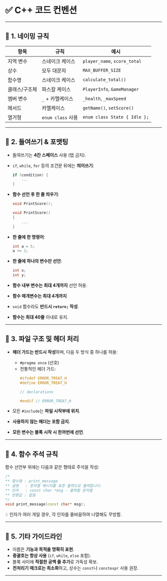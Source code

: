 # ✅ C++ 코드 컨벤션

---

## 📌 1. 네이밍 규칙

| 항목            | 규칙                | 예시                          |
|-----------------|---------------------|-------------------------------|
| 지역 변수       | 스네이크 케이스     | `player_name`, `score_total` |
| 상수            | 모두 대문자         | `MAX_BUFFER_SIZE`            |
| 함수명          | 스네이크 케이스     | `calculate_total()`          |
| 클래스/구조체   | 파스칼 케이스       | `PlayerInfo`, `GameManager`  |
| 멤버 변수       | `_` + 카멜케이스    | `_health`, `_maxSpeed`       |
| 메서드          | 카멜케이스          | `getName()`, `setScore()`    |
| 열거형          | `enum class` 사용   | `enum class State { Idle };` |

---

## 📌 2. 들여쓰기 & 포맷팅

- 들여쓰기는 **4칸 스페이스** 사용 (탭 금지).
- `if`, `while`, `for` 등의 조건문 뒤에는 **띄어쓰기**:

  ```cpp
  if (condition) {
      ...
  }
  ```

- **함수 선언 후 한 줄 띄우기**:

  ```cpp
  void PrintScore();

  void PrintScore()
  {
      ...
  }
  ```

- **한 줄에 한 명령어**:

  ```cpp
  int a = 5;
  a += 1;
  ```

- **한 줄에 하나의 변수만 선언**:

  ```cpp
  int x;
  int y;
  ```

- **함수 내부 변수는 최대 4개까지** 선언 허용.

- **함수 매개변수는 최대 4개까지**

- `void` 함수라도 **반드시 `return;` 작성**.

- **함수는 최대 40줄** 이내로 유지.

---

## 📌 3. 파일 구조 및 헤더 처리

- **헤더 가드는 반드시 작성**하며, 다음 두 방식 중 하나를 허용:

  - `#pragma once` (선호)
  - 전통적인 헤더 가드:
    ```cpp
    #ifndef ERROR_TREAT_H
    #define ERROR_TREAT_H

    // declarations

    #endif // ERROR_TREAT_H
    ```

- 모든 `#include`는 **파일 시작부에 위치**.
- **사용하지 않는 헤더는 포함 금지**.
- **모든 변수는 블록 시작 시 한꺼번에 선언**.

---

## 📌 4. 함수 주석 규칙

함수 선언부 위에는 다음과 같은 형태로 주석을 작성:

```cpp
/*
** 함수명 : print_message
** 설명   : 문자열 메시지를 표준 출력으로 출력합니다.
** 인자   : const char *msg - 출력할 문자열
** 반환값 : 없음
*/
void print_message(const char* msg);
```

💡 인자가 여러 개일 경우, 각 인자를 줄바꿈하여 나열해도 무방함.

---

## 📌 5. 기타 가이드라인

- 이름은 **기능과 목적을 명확히 표현**.
- **중괄호는 항상 사용** (`if`, `while`, `else` 포함).
- 블록 사이에 **적절한 공백 줄 추가**로 가독성 확보.
- **전처리기 매크로는 최소화**하고, 상수는 `const`나 `constexpr` 사용 권장.

---
